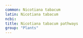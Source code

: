 ```yaml
---
common: Nicotiana tabacum
latin: Nicotiana tabacum
ncbi: 
title: Nicotiana tabacum pathways
group: "Plants"
---
```

